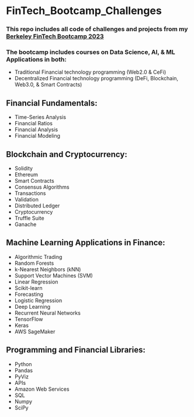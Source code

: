 # FinTech_Bootcamp_Challenges
### This repo includes all code of challenges and projects from my [Berkeley FinTech Bootcamp 2023](https://bootcamp.berkeley.edu/fintech/)

### The bootcamp includes courses on Data Science, AI, & ML Applications in both:
* Traditional Financial technology programming (Web2.0 & CeFi)  
* Decentralized Financial technology programming (DeFi, Blockchain, Web3.0, & Smart Contracts)

Financial Fundamentals:
------------------------
* Time-Series Analysis
* Financial Ratios
* Financial Analysis
* Financial Modeling

Blockchain and Cryptocurrency:
--------------------------------
* Solidity
* Ethereum
* Smart Contracts
* Consensus Algorithms
* Transactions
* Validation
* Distributed Ledger
* Cryptocurrency
* Truffle Suite
* Ganache

Machine Learning Applications in Finance:
------------------------------------------
* Algorithmic Trading
* Random Forests
* k-Nearest Neighbors (kNN)
* Support Vector Machines (SVM)
* Linear Regression
* Scikit-learn
* Forecasting
* Logistic Regression
* Deep Learning
* Recurrent Neural Networks
* TensorFlow
* Keras
* AWS SageMaker

Programming and Financial Libraries:
-------------------------------------
* Python
* Pandas
* PyViz
* APIs 
* Amazon Web Services
* SQL
* Numpy
* SciPy

